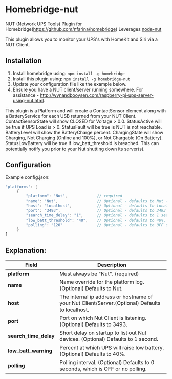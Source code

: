 # Homebridge-nut

NUT (Network UPS Tools) Plugin for Homebridge(https://github.com/nfarina/homebridge)
Leverages [node-nut](https://github.com/skarcha/node-nut)

This plugin allows you to monitor your UPS's with HomeKit and Siri via a NUT Client.

## Installation
1. Install homebridge using: `npm install -g homebridge`
2. Install this plugin using: `npm install -g homebridge-nut`
3. Update your configuration file like the example below.
4. Ensure you have a NUT client/server running somewhere. For assistance - http://wynandbooysen.com/raspberry-pi-ups-server-using-nut.html.

This plugin is a Platform and will create a ContactSensor element along with a BatteryService for each USB returned from your NUT Client.
ContactSensorState will show CLOSED for Voltage > 0.0.
StatusActive will be true if UPS Load is > 0.
StatusFault will be true is NUT is not reachable.
BatteryLevel will show the BatteryCharge percent.
ChargingState will show Charging, Not Charging (Online and 100%), or Not Chargable (On Battery).
StatusLowBattery will be true if low_batt_threshold is breached. This can potentially notify you prior to your Nut shutting down its server(s).
	
## Configuration
Example config.json:

```js
"platforms": [
     {
         "platform": "Nut",				// required
         "name": "Nut",					// Optional - defaults to Nut - Only used for platform logging tags.
         "host": "localhost",			// Optional - defaults to localhost
         "port": "3493",				// Optional - defaults to 3493
         "search_time_delay": "1",		// Optional - defaults to 1 second. Initial search time delay in seconds.
         "low_batt_threshold": "40",	// Optional - defaults to 40%. Low Battery Threshold.
         "polling": "120"				// Optional - defaults to OFF or 0. Time in seconds.
     }
]
```

## Explanation:

Field           		| Description
------------------------|------------
**platform**   			| Must always be "Nut". (required)
**name**        		| Name override for the platform log. (Optional) Defaults to Nut. 
**host** 			 	| The internal ip address or hostname of your Nut Client/Server.(Optional) Defaults to localhost.
**port**				| Port on which Nut Client is listening. (Optional) Defaults to 3493.
**search_time_delay**	| Short delay on startup to list out Nut devices. (Optional) Defaults to 1 second.
**low_batt_warning**	| Percent at which UPS will raise low battery. (Optional) Defaults to 40%.
**polling**				| Polling interval. (Optional) Defaults to 0 seconds, which is OFF or no polling.
